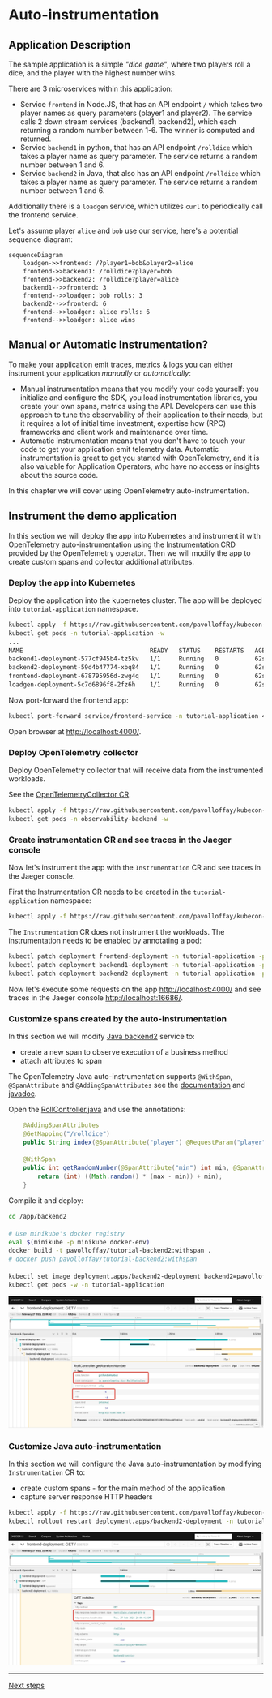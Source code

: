 # Auto-instrumentation

## Application Description

The sample application is a simple _"dice game"_, where two players roll a
dice, and the player with the highest number wins.

There are 3 microservices within this application:

- Service `frontend` in Node.JS, that has an API endpoint `/` which takes two
  player names as query parameters (player1 and player2). The service calls 2
  down stream services (backend1, backend2), which each returning a random number
  between 1-6. The winner is computed and returned.
- Service `backend1` in python, that has an API endpoint `/rolldice` which takes
  a player name as query parameter. The service returns a random number between
  1 and 6.
- Service `backend2` in Java, that also has an API endpoint `/rolldice` which
  takes a player name as query parameter. The service returns a random number
  between 1 and 6.

Additionally there is a `loadgen` service, which utilizes `curl` to periodically
call the frontend service.

Let's assume player `alice` and `bob` use our service, here's a potential
sequence diagram:

```mermaid
sequenceDiagram
    loadgen->>frontend: /?player1=bob&player2=alice
    frontend->>backend1: /rolldice?player=bob
    frontend->>backend2: /rolldice?player=alice
    backend1-->>frontend: 3
    frontend-->>loadgen: bob rolls: 3
    backend2-->>frontend: 6
    frontend-->>loadgen: alice rolls: 6
    frontend-->>loadgen: alice wins
```

## Manual or Automatic Instrumentation?

To make your application emit traces, metrics & logs you can either instrument
your application _manually_ or _automatically_:

- Manual instrumentation means that you modify your code yourself: you initialize and
  configure the SDK, you load instrumentation libraries, you create your own spans,
  metrics using the API.
  Developers can use this approach to tune the observability of their application to
  their needs, but it requires a lot of initial time investment, expertise how (RPC) frameworks and client work and maintenance over time.
- Automatic instrumentation means that you don't have to touch your code to get your
  application emit telemetry data.
  Automatic instrumentation is great to get you started with OpenTelemetry, and it is
  also valuable for Application Operators, who have no access or insights about the
  source code.

In this chapter we will cover using OpenTelemetry auto-instrumentation.


## Instrument the demo application

In this section we will deploy the app into Kubernetes and instrument it with OpenTelemetry auto-instrumentation
using the [Instrumentation CRD](https://github.com/open-telemetry/opentelemetry-operator?tab=readme-ov-file#opentelemetry-auto-instrumentation-injection) provided by the OpenTelemetry operator.
Then we will modify the app to create custom spans and collector additional attributes.

### Deploy the app into Kubernetes

Deploy the application into the kubernetes cluster. The app will be deployed into `tutorial-application` namespace.

```bash
kubectl apply -f https://raw.githubusercontent.com/pavolloffay/kubecon-eu-2024-opentelemetry-kubernetes-tracing-tutorial/main/app/k8s.yaml
kubectl get pods -n tutorial-application -w
...
NAME                                   READY   STATUS    RESTARTS   AGE
backend1-deployment-577cf945b4-tz5kv   1/1     Running   0          62s
backend2-deployment-59d4b47774-xbq84   1/1     Running   0          62s
frontend-deployment-678795956d-zwg4q   1/1     Running   0          62s
loadgen-deployment-5c7d6896f8-2fz6h    1/1     Running   0          62s
```

Now port-forward the frontend app:

```bash
kubectl port-forward service/frontend-service -n tutorial-application 4000:4000 
```

Open browser at [http://localhost:4000/](http://localhost:4000/).

### Deploy OpenTelemetry collector

Deploy OpenTelemetry collector that will receive data from the instrumented workloads.

See the [OpenTelemetryCollector CR](./backend/03-collector.yaml).

```bash
kubectl apply -f https://raw.githubusercontent.com/pavolloffay/kubecon-eu-2024-opentelemetry-kubernetes-tracing-tutorial/main/backend/03-collector.yaml
kubectl get pods -n observability-backend -w
```

### Create instrumentation CR and see traces in the Jaeger console

Now let's instrument the app with the `Instrumentation` CR and see traces in the Jaeger console.

First the Instrumentation CR needs to be created in the `tutorial-application` namespace:

```bash
kubectl apply -f https://raw.githubusercontent.com/pavolloffay/kubecon-eu-2024-opentelemetry-kubernetes-tracing-tutorial/main/app/instrumentation.yaml
```

The `Instrumentation` CR does not instrument the workloads. The instrumentation needs to be enabled by annotating a pod:

```bash
kubectl patch deployment frontend-deployment -n tutorial-application -p '{"spec": {"template":{"metadata":{"annotations":{"instrumentation.opentelemetry.io/inject-sdk":"true"}}}} }'
kubectl patch deployment backend1-deployment -n tutorial-application -p '{"spec": {"template":{"metadata":{"annotations":{"instrumentation.opentelemetry.io/inject-python":"true"}}}} }'
kubectl patch deployment backend2-deployment -n tutorial-application -p '{"spec": {"template":{"metadata":{"annotations":{"instrumentation.opentelemetry.io/inject-java":"true"}}}} }'
```

Now let's execute some requests on the app [http://localhost:4000/](http://localhost:4000/) and see traces in the Jaeger console [http://localhost:16686/](http://localhost:16686/).

### Customize spans created by the auto-instrumentation

In this section we will modify [Java backend2](./app/backend2) service to:  
* create a new span to observe execution of a business method
* attach attributes to span

The OpenTelemetry Java auto-instrumentation supports `@WithSpan`, `@SpanAttribute` and `@AddingSpanAttributes` see the [documentation](https://opentelemetry.io/docs/languages/java/automatic/annotations/) and [javadoc](https://javadoc.io/doc/io.opentelemetry.instrumentation/opentelemetry-instrumentation-annotations/latest/io/opentelemetry/instrumentation/annotations/package-summary.html).

Open the [RollController.java](./app/backend2/src/main/java/io/opentelemetry/dice/RollController.java) and use the annotations:

```java
    @AddingSpanAttributes
	@GetMapping("/rolldice")
	public String index(@SpanAttribute("player") @RequestParam("player") Optional<String> player) {

    @WithSpan
    public int getRandomNumber(@SpanAttribute("min") int min, @SpanAttribute("max") int max) {
        return (int) ((Math.random() * (max - min)) + min);
    }
```

Compile it and deploy:
```bash
cd /app/backend2

# Use minikube's docker registry
eval $(minikube -p minikube docker-env)
docker build -t pavolloffay/tutorial-backend2:withspan .
# docker push pavolloffay/tutorial-backend2:withspan

kubectl set image deployment.apps/backend2-deployment backend2=pavolloffay/tutorial-backend2:withspan -n tutorial-application
kubectl get pods -w -n tutorial-application
```

![Span from backend2-deployment](./images/jaeger-with-span.jpg)

### Customize Java auto-instrumentation

In this section we will configure the Java auto-instrumentation by modifying `Instrumentation` CR to:
* create custom spans - for the main method of the application
* capture server response HTTP headers

```bash
kubectl apply -f https://raw.githubusercontent.com/pavolloffay/kubecon-eu-2024-opentelemetry-kubernetes-tracing-tutorial/main/app/instrumentation-java-custom-config.yaml
kubectl rollout restart deployment.apps/backend2-deployment -n tutorial-application
```

![Span from backend2-deployment](./images/jaeger-capture-custom-headers.jpg)

---
[Next steps](./04-manual-instrumentation.md)
